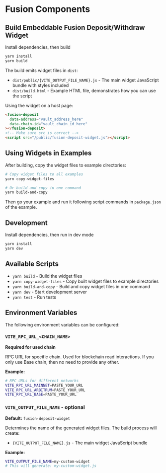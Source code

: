 # Fusion Components

## Build Embeddable Fusion Deposit/Withdraw Widget

Install dependencies, then build

```bash
yarn install
yarn build
```

The build emits widget files in `dist`:
- `dist/public/{VITE_OUTPUT_FILE_NAME}.js` - The main widget JavaScript bundle with styles included
- `dist/build.html` - Example HTML file, demonstrates how you can use the script

Using the widget on a host page:

```html
<fusion-deposit
  data-address="vault_address_here"
  data-chain-id="vault_chain_id_here"
></fusion-deposit>
<!-- Make sure src is correct -->
<script src="/public/fusion-deposit-widget.js"></script>
```

## Using Widgets in Examples

After building, copy the widget files to example directories:

```bash
# Copy widget files to all examples
yarn copy-widget-files

# Or build and copy in one command
yarn build-and-copy
```

Then go your example and run it following script commands in `package.json` of the example.

## Development

Install dependencies, then run in dev mode

```bash
yarn install
yarn dev
```

## Available Scripts

- `yarn build` - Build the widget files
- `yarn copy-widget-files` - Copy built widget files to example directories
- `yarn build-and-copy` - Build and copy widget files in one command
- `yarn dev` - Start development server
- `yarn test` - Run tests

## Environment Variables

The following environment variables can be configured:

### `VITE_RPC_URL_<CHAIN_NAME>`
**Required for used chain** 

RPC URL for specific chain. Used for blockchain read interactions. If you only use Base chain, then no need to provide any other.

**Example:**
```bash
# RPC URLs for different networks
VITE_RPC_URL_MAINNET=PASTE_YOUR_URL
VITE_RPC_URL_ARBITRUM=PASTE_YOUR_URL
VITE_RPC_URL_BASE=PASTE_YOUR_URL
```

### `VITE_OUTPUT_FILE_NAME` - optional
**Default:** `fusion-deposit-widget`

Determines the name of the generated widget files. The build process will create:
- `{VITE_OUTPUT_FILE_NAME}.js` - The main widget JavaScript bundle

**Example:**
```bash
VITE_OUTPUT_FILE_NAME=my-custom-widget
# This will generate: my-custom-widget.js
```
